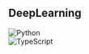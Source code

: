## DeepLearning

![Python](https://img.shields.io/badge/python-3670A0?style=for-the-badge&logo=python&logoColor=ffdd54) </br>
![TypeScript](https://img.shields.io/badge/typescript-%23007ACC.svg?style=for-the-badge&logo=typescript&logoColor=white)

